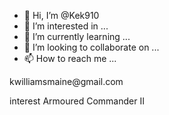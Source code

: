 - 👋 Hi, I’m @Kek910
- 👀 I’m interested in ...
- 🌱 I’m currently learning ...
- 💞️ I’m looking to collaborate on ...
- 📫 How to reach me ...

<!---
Kek910/Kek910 is a ✨ special ✨ repository because its `README.md` (this file) appears on your GitHub profile.
You can click the Preview link to take a look at your changes.
--->kwilliamsmaine@gmail.com
interest Armoured Commander II
